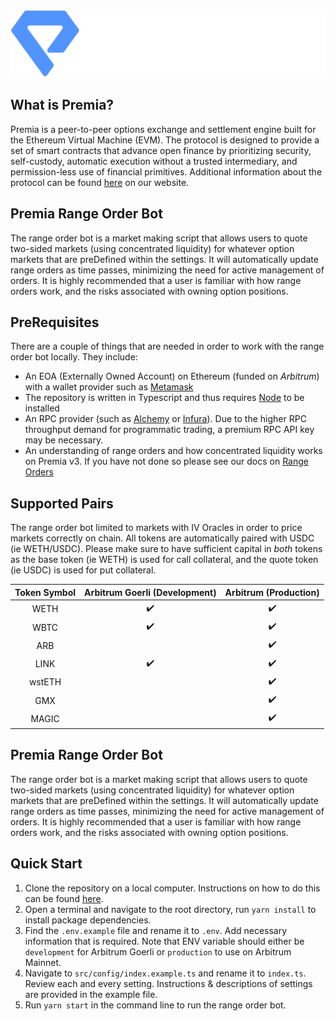 <div align="center">
  <img src=".github/img/premia.png" alt=''>
</div>

## What is Premia?

Premia is a peer-to-peer options exchange and settlement engine built for the Ethereum Virtual Machine (EVM).
The protocol is designed to provide a set of smart contracts that advance open finance by prioritizing security,
self-custody, automatic execution without a trusted intermediary, and permission-less use of financial primitives.
Additional information about the protocol can be found [here](https://docs.premia.blue/) on our website.

## Premia Range Order Bot

The range order bot is a market making script that allows users to quote two-sided markets (using concentrated
liquidity) for whatever option markets that are preDefined within the settings. It will automatically update range
orders as time passes, minimizing the need for active management of orders. It is highly recommended that a user
is familiar with how range orders work, and the risks associated with owning option positions.

## PreRequisites

There are a couple of things that are needed in order to work with the range order bot locally. They include:

- An EOA (Externally Owned Account) on Ethereum (funded on _Arbitrum_) with a wallet provider such as [Metamask](https://metamask.io/)
- The repository is written in Typescript and thus requires [Node](https://nodejs.org/en/download) to be installed
- An RPC provider (such as [Alchemy](https://www.alchemy.com/) or [Infura](https://www.infura.io/)). Due to the higher RPC throughput demand for programmatic trading, a premium RPC API key may be necessary.
- An understanding of range orders and how concentrated liquidity works on Premia v3. If you have not done so please
  see our docs on [Range Orders](https://docs.premia)

## Supported Pairs

The range order bot limited to markets with IV Oracles in order to price markets correctly on chain. All tokens are
automatically paired with USDC (ie WETH/USDC). Please make sure to have sufficient capital in _both_ tokens as the
base token (ie WETH) is used for call collateral, and the quote token (ie USDC) is used for put collateral.

<div align="center">

| Token Symbol | Arbitrum Goerli (Development) | Arbitrum (Production) |
| :----------: | :---------------------------: | :-------------------: |
|     WETH     |      :heavy_check_mark:       |  :heavy_check_mark:   |
|     WBTC     |      :heavy_check_mark:       |  :heavy_check_mark:   |
|     ARB      |                               |  :heavy_check_mark:   |
|     LINK     |      :heavy_check_mark:       |  :heavy_check_mark:   |
|    wstETH    |                               |  :heavy_check_mark:   |
|     GMX      |                               |  :heavy_check_mark:   |
|    MAGIC     |                               |  :heavy_check_mark:   |

</div>

## Premia Range Order Bot

The range order bot is a market making script that allows users to quote two-sided markets (using concentrated
liquidity) for whatever option markets that are preDefined within the settings. It will automatically update range
orders as time passes, minimizing the need for active management of orders. It is highly recommended that a user
is familiar with how range orders work, and the risks associated with owning option positions.

## Quick Start

1. Clone the repository on a local computer. Instructions on how to do this can be found [here](https://docs.github.com/en/repositories/creating-and-managing-repositories/cloning-a-repository).
2. Open a terminal and navigate to the root directory, run `yarn install` to install package dependencies.
3. Find the `.env.example` file and rename it to `.env`.  Add necessary information that is required. Note that ENV 
   variable should either be `development` for Arbitrum Goerli or `production` to use on Arbitrum Mainnet.
4. Navigate to `src/config/index.example.ts` and rename it to `index.ts`. Review each and every setting. Instructions & descriptions of settings are provided in the example file.
5. Run `yarn start` in the command line to run the range order bot.
